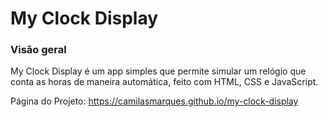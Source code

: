 # My Clock Display
### Visão geral
My Clock Display é um app simples que permite simular um relógio que conta as horas de maneira automática, feito com HTML, CSS e JavaScript. 

Página do Projeto: https://camilasmarques.github.io/my-clock-display
